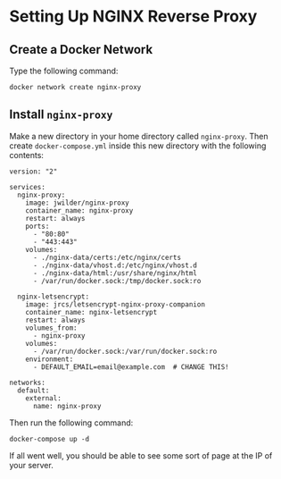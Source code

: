 # Setting Up NGINX Reverse Proxy

## Create a Docker Network

Type the following command:

```
docker network create nginx-proxy
```

## Install `nginx-proxy`

Make a new directory in your home directory called `nginx-proxy`. Then create `docker-compose.yml` inside this new directory with the following contents:

```
version: "2"

services:
  nginx-proxy:
    image: jwilder/nginx-proxy
    container_name: nginx-proxy
    restart: always
    ports:
      - "80:80"
      - "443:443"
    volumes:
      - ./nginx-data/certs:/etc/nginx/certs
      - ./nginx-data/vhost.d:/etc/nginx/vhost.d
      - ./nginx-data/html:/usr/share/nginx/html
      - /var/run/docker.sock:/tmp/docker.sock:ro

  nginx-letsencrypt:
    image: jrcs/letsencrypt-nginx-proxy-companion
    container_name: nginx-letsencrypt
    restart: always
    volumes_from:
      - nginx-proxy
    volumes:
      - /var/run/docker.sock:/var/run/docker.sock:ro
    environment:
      - DEFAULT_EMAIL=email@example.com  # CHANGE THIS!

networks:
  default:
    external:
      name: nginx-proxy
```

Then run the following command:

```
docker-compose up -d
```

If all went well, you should be able to see some sort of page at the IP of your server.
